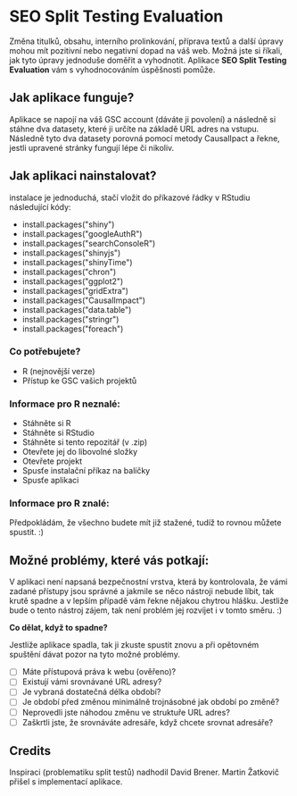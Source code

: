 # SEO Split Testing Evaluation
Změna titulků, obsahu, interního prolinkování, příprava textů a další úpravy mohou mít pozitivní nebo negativní dopad na váš web. Možná jste si říkali, jak tyto úpravy jednoduše doměřit a vyhodnotit. Aplikace **SEO Split Testing Evaluation** vám s vyhodnocováním úspěšnosti pomůže.

## Jak aplikace funguje?

Aplikace se napojí na váš GSC account (dáváte ji povolení) a následně si stáhne dva datasety, které ji určíte na základě URL adres na vstupu. Následně tyto dva datasety porovná pomocí metody CausalIpact a řekne, jestli upravené stránky fungují lépe či nikoliv.

## Jak aplikaci nainstalovat?

instalace je jednoduchá, stačí vložit do příkazové řádky v RStudiu následující kódy:

- install.packages("shiny")
- install.packages("googleAuthR")
- install.packages("searchConsoleR")
- install.packages("shinyjs")
- install.packages("shinyTime")
- install.packages("chron")
- install.packages("ggplot2")
- install.packages("gridExtra")
- install.packages("CausalImpact")
- install.packages("data.table")
- install.packages("stringr")
- install.packages("foreach")

### Co potřebujete?

- R (nejnovější verze)
- Přístup ke GSC vašich projektů

### Informace pro R neznalé:

- Stáhněte si R
- Stáhněte si RStudio
- Stáhněte si tento repozitář (v .zip)
- Otevřete jej do libovolné složky
- Otevřete projekt
- Spusťe instalační příkaz na balíčky
- Spusťe aplikaci

### Informace pro R znalé:
Předpokládám, že všechno budete mít již stažené, tudíž to rovnou můžete spustit. :)

## Možné problémy, které vás potkají:

V aplikaci není napsaná bezpečnostní vrstva, která by kontrolovala, že vámi zadané přístupy jsou správné a jakmile se něco nástroji nebude líbit, tak krutě spadne a v lepším případě vám řekne nějakou chytrou hlášku. Jestliže bude o tento nástroj zájem, tak není problém jej rozvíjet i v tomto směru. :)

**Co dělat, když to spadne?**

Jestliže aplikace spadla, tak ji zkuste spustit znovu a při opětovném spuštění dávat pozor na tyto možné problémy.

- [ ] Máte přístupová práva k webu (ověřeno)?
- [ ] Existují vámi srovnávané URL adresy?
- [ ] Je vybraná dostatečná délka období?
- [ ] Je období před změnou minimálně trojnásobné jak období po změně?
- [ ] Neprovedli jste náhodou změnu ve struktuře URL adres?
- [ ] Zaškrtli jste, že srovnáváte adresáře, když chcete srovnat adresáře?

## Credits

Inspiraci (problematiku split testů) nadhodil David Brener. Martin Žatkovič přišel s implementací aplikace.
